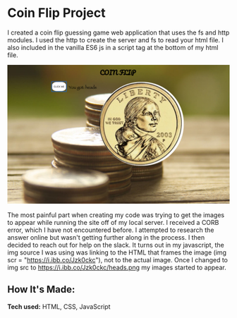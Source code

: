 # Coin Flip Project
I created a coin flip guessing game web application that uses the fs and http modules. I used the http to create the server and fs to read your html file. I also included in the vanilla ES6 js in a script tag at the bottom of my html file.

![alt tag](flip.png)

The most painful part when creating my code was trying to get the images to appear while running the site off of my local server. I received a CORB error, which I have not encountered before. I attempted to research the answer online but wasn't getting further along in the process. I then decided to reach out for help on the slack. It turns out in my javascript, the img source I was using was linking to the HTML that frames the image
(img scr = "https://i.ibb.co/Jzk0ckc"), not to the actual image. Once I changed to img src to https://i.ibb.co/Jzk0ckc/heads.png my images started to appear.

## How It's Made:

**Tech used:** HTML, CSS, JavaScript

